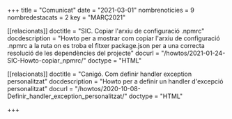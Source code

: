 +++
title             = "Comunicat"
date	 	  	  = "2021-03-01"
nombrenoticies    = 9
nombredestacats   = 2
key 		  	  = "MARÇ2021"

[[relacionats]]
doctitle          = "SIC. Copiar l'arxiu de configuració .npmrc"
docdescription    = "Howto per a mostrar com copiar l'arxiu de configuració .npmrc a la ruta on es troba el fitxer package.json per a una correcta resolució de les dependències del projecte"
docurl            = "/howtos/2021-01-24-SIC-Howto-copiar_npmrc/"
doctype           = "HTML"

[[relacionats]]
doctitle          = "Canigó. Com definir handler exception personalitzat"
docdescription    = "Howto per a definir un handler d'excepció personalitzat"
docurl            = "/howtos/2020-10-08-Definir_handler_exception_personalitzat/"
doctype           = "HTML"

+++
